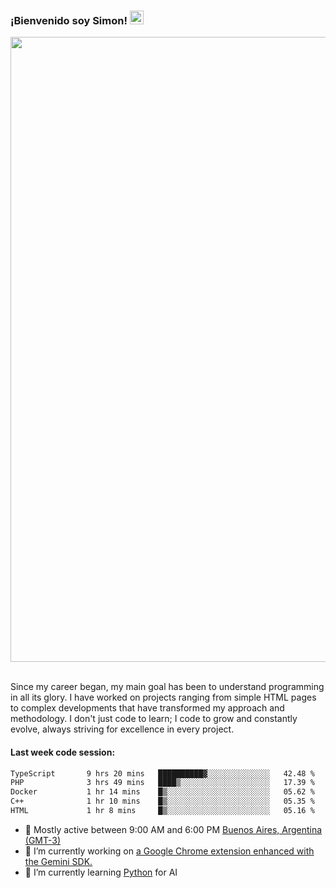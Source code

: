 <h3 align="flex-start"><b>¡Bienvenido soy Simon!&nbsp;</b><img src="https://media.giphy.com/media/hvRJCLFzcasrR4ia7z/giphy.gif" width="22"></h3>

<section>
  <img src="https://raw.githubusercontent.com/saadeghi/saadeghi/master/dino.gif" width="1000">
</section>

<br>
<p>Since my career began, my main goal has been to understand programming in all its glory. I have worked on projects ranging from simple HTML pages to complex developments that have transformed my approach and methodology. I don't just code to learn; I code to grow and constantly evolve, always striving for excellence in every project.</p>

<h4><b>Last week code session: </b></h4>

<!--START_SECTION:waka-->

```txt
TypeScript       9 hrs 20 mins   ██████████▓░░░░░░░░░░░░░░   42.48 %
PHP              3 hrs 49 mins   ████▒░░░░░░░░░░░░░░░░░░░░   17.39 %
Docker           1 hr 14 mins    █▒░░░░░░░░░░░░░░░░░░░░░░░   05.62 %
C++              1 hr 10 mins    █▒░░░░░░░░░░░░░░░░░░░░░░░   05.35 %
HTML             1 hr 8 mins     █▒░░░░░░░░░░░░░░░░░░░░░░░   05.16 %
```

<!--END_SECTION:waka-->

- 🚩 Mostly active between 9:00 AM and 6:00 PM <a href="https://onlinealarmkur.com/world/es/">Buenos Aires, Argentina (GMT-3)</a>
- 👷 I’m currently working on <a href="https://github.com/snapverse/gemini-snippet-monorepo">a Google Chrome extension enhanced with the Gemini SDK.</a>
- 🐍 I’m currently learning <a href="https://www.reddit.com/r/ProgrammerHumor/comments/jgl84v/you_should_switch_to_python/?rdt=44019">Python</a> for AI
